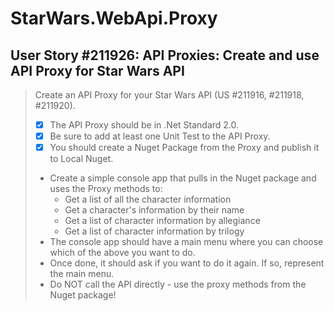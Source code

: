 StarWars.WebApi.Proxy
=====================

User Story #211926: API Proxies: Create and use API Proxy for Star Wars
API
------------------------------------------------------------------------

> Create an API Proxy for your Star Wars API (US #211916, #211918,
> #211920).
>
> - [x] The API Proxy should be in .Net Standard 2.0.
> - [x] Be sure to add at least one Unit Test to the API Proxy.
> - [x] You should create a Nuget Package from the Proxy and publish it
>   to Local Nuget.
> - Create a simple console app that pulls in the Nuget package and uses
>   the Proxy methods to:
>   - Get a list of all the character information
>   - Get a character's information by their name
>   - Get a list of character information by allegiance
>   - Get a list of character information by trilogy
> - The console app should have a main menu where you can choose which
>   of the above you want to do.
> - Once done, it should ask if you want to do it again. If so,
>   represent the main menu.
> - Do NOT call the API directly - use the proxy methods from the Nuget
>   package!
